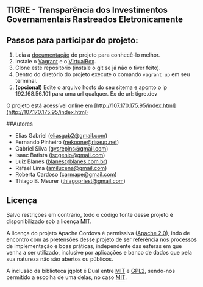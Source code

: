 ## TIGRE - Transparência dos Investimentos Governamentais Rastreados Eletronicamente

## Passos para participar do projeto:

1. Leia a [documentação](https://github.com/hackatondasosc/tigre/wiki/O-Projeto) do projeto para conhecê-lo melhor.
2. Instale o [Vagrant](http://www.vagrantup.com/) e o [VirtualBox](https://www.virtualbox.org/).
2. Clone este repositório (instale o git se já não o tiver feito).
3. Dentro do diretório do projeto execute o comando `vagrant up` em seu terminal.
4. **(opcional)** Edite o arquivo hosts do seu sitema e aponto o ip 192.168.56.101 para uma url qualquer. Ex de url: tigre.dev

O projeto está acessível online em [http://107.170.175.95/index.html](http://107.170.175.95/index.html)

##Autores

* Elias Gabriel (eliasgab2@gmail.com)
* Fernando Pinheiro (nekoone@riseup.net) 
* Gabriel Silva (gvsrepins@gmail.com)   
* Isaac Batista (iscgenio@gmail.com)
* Luiz Blanes (blanes@blanes.com.br)
* Rafael Lima (amilucena@gmail.com)
* Roberta Cardoso (carmape@gmail.com)
* Thiago B. Meurer (thiagopriest@gmail.com)

## Licença

Salvo restrições em contrário, todo o código fonte desse projeto é disponibilizado sob a licença [MIT](http://opensource.org/licenses/MIT).

A licença do projeto Apache Cordova é permissiva ([Apache 2.0](http://www.apache.org/licenses/LICENSE-2.0.html)), indo de encontro com as pretensões desse projeto de ser referência nos processos de implementação e boas práticas, independente das esferas em que venha a ser utilizado, inclusive por aplicações e banco de dados que pela sua natureza não são abertos ou públicos.

A inclusão da biblioteca jqplot é Dual entre [MIT](http://opensource.org/licenses/MIT) e [GPL2](http://www.gnu.org/licenses/gpl-2.0.html), sendo-nos permitido a escolha de uma delas, no caso [MIT](http://opensource.org/licenses/MIT).
